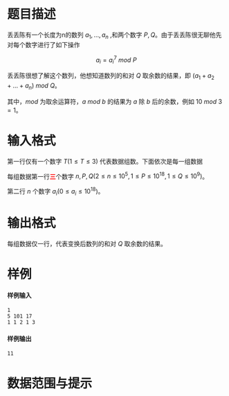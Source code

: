 
# 题目描述

丢丢陈有一个长度为n的数列 $a_1,\ldots ,a_n$ ,和两个数字 $P,Q$。由于丢丢陈很无聊他先对每个数字进行了如下操作

$$
a_i = {a_i}^7\ mod\ P
$$

丢丢陈很想了解这个数列，他想知道数列的和对 $Q$ 取余数的结果，即 $(a_1+a_2+\ldots +a_n)\ mod\ Q$。

其中，$mod$ 为取余运算符，$a\ mod\ b$ 的结果为 $a$ 除 $b$ 后的余数，例如 $10\ mod\ 3 = 1$。

# 输入格式

第一行仅有一个数字 $T(1\le T\le 3)$ 代表数据组数。下面依次是每一组数据

每组数据第一行<span style="color:red;">**三**</span>个数字 $n,P,Q(2\le n \le 10^5,1\le P \le 10^{18},1\le Q \le 10^9)$。

第二行 $n$ 个数字 $a_i(0\le a_i \le 10^{18})$。

# 输出格式

每组数据仅一行，代表变换后数列的和对 $Q$ 取余数的结果。

# 样例

#### 样例输入

````plain
1
5 101 17
1 1 2 1 3
````

#### 样例输出

```plain
11
```

# 数据范围与提示



